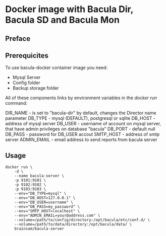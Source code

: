 # Docker image with Bacula Dir, Bacula SD and Bacula Mon

## Preface

## Prerequicites

To use bacula-docker container image you need:

* Mysql Server
* Config folder
* Backup storage folder

All of these components links by environment variables in the *docker run* command:

DIR_NAME - is set to "bacula-dir" by default, changes the Director name parameter
DB_TYPE - mysql (DEFAULT), postgresql or sqlite
DB_HOST - address of mysql server
DB_USER - username of account on mysql server, that have admin privileges on database "bacula"
DB_PORT - default null
DB_PASS - password for DB_USER accout
SMTP_HOST - address of smtp server
ADMIN_EMAIL - email address to send reports from bacula server




## Usage

```
docker run \
    -d \
    --name bacula-server \
    -p 9101:9101 \
    -p 9102:9102 \
    -p 9103:9103 \
	--env="DB_TYPE=mysql" \
    --env="DB_HOST=127.0.0.1" \
    --env="DB_USER=username" \
    --env="DB_PASS=my_password" \
    --env="SMTP_HOST=localhost" \
    --env="ADMIN_EMAIL=your@address.com" \
    --volume=/path/to/config/directory:/opt/bacula/etc/conf.d/ \
    --volume=/path/to/data/directory:/opt/bacula/data/ \
    brainsam/bacula-server

``` 
